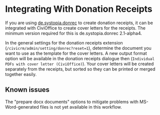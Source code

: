# Integrating With Donation Receipts

If you are using [de.systopia.donrec](https://github.com/systopia/de.systopia.donrec) to
create donation receipts, it can be integrated with CiviOffice to create cover
letters for the receipts. The minimum version required for this is
de.systopia.donrec 2.1-alpha4.

In the general settings for the donation receipts
extension (`/civicrm/admin/setting/donrec?reset=1`), determine the document
you want to use as the template for the cover letters. A new output format
option will be available in the donation receipts dialogue
then (`Individual PDFs with cover letter (CiviOffice)`). Your cover letters
will be created separately from the receipts, but sorted so they can be printed
or merged together easily. 

## Known issues
The "prepare docx documents" options to mitigate problems with MS-Word-generated files is not yet available in this workflow.
